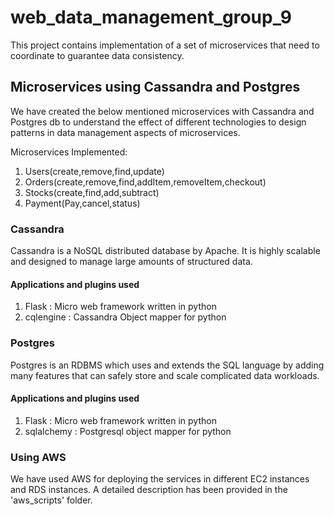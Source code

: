 # web_data_management_group_9

This project contains implementation of a set of microservices that need to coordinate to guarantee data consistency.

## Microservices using Cassandra and Postgres

We have created the below mentioned microservices with Cassandra and Postgres db to understand the effect of different technologies to design patterns in data management aspects of microservices.

Microservices Implemented:
1. Users(create,remove,find,update)
2. Orders(create,remove,find,addItem,removeItem,checkout)
3. Stocks(create,find,add,subtract)
4. Payment(Pay,cancel,status)

### Cassandra

Cassandra is a NoSQL distributed database by Apache. It is highly scalable and designed to manage large amounts of structured data.

#### Applications and plugins used

1. Flask : Micro web framework written in python 
2. cqlengine : Cassandra Object mapper for python

### Postgres

Postgres is an RDBMS which uses and extends the SQL language by adding many features that can safely store and scale complicated data workloads.

#### Applications and plugins used

1. Flask : Micro web framework written in python
2. sqlalchemy : Postgresql object mapper for python

### Using AWS

We have used AWS for deploying the services in different EC2 instances and RDS instances. A detailed description has been provided in the 'aws_scripts' folder.
